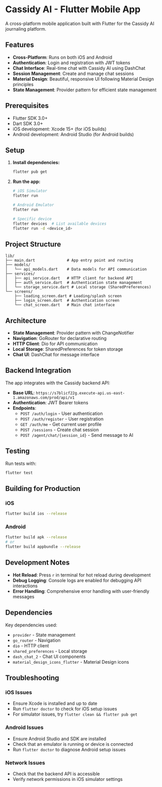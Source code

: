# Cassidy AI - Flutter Mobile App

A cross-platform mobile application built with Flutter for the Cassidy AI journaling platform.

## Features

- **Cross-Platform**: Runs on both iOS and Android
- **Authentication**: Login and registration with JWT tokens
- **Chat Interface**: Real-time chat with Cassidy AI using DashChat
- **Session Management**: Create and manage chat sessions
- **Material Design**: Beautiful, responsive UI following Material Design principles
- **State Management**: Provider pattern for efficient state management

## Prerequisites

- Flutter SDK 3.0+
- Dart SDK 3.0+
- iOS development: Xcode 15+ (for iOS builds)
- Android development: Android Studio (for Android builds)

## Setup

1. **Install dependencies:**
   ```bash
   flutter pub get
   ```

2. **Run the app:**
   ```bash
   # iOS Simulator
   flutter run

   # Android Emulator
   flutter run

   # Specific device
   flutter devices  # List available devices
   flutter run -d <device_id>
   ```

## Project Structure

```
lib/
├── main.dart              # App entry point and routing
├── models/
│   └── api_models.dart    # Data models for API communication
├── services/
│   ├── api_service.dart   # HTTP client for backend API
│   ├── auth_service.dart  # Authentication state management
│   └── storage_service.dart # Local storage (SharedPreferences)
└── screens/
    ├── loading_screen.dart # Loading/splash screen
    ├── login_screen.dart  # Authentication screen
    └── chat_screen.dart   # Main chat interface
```

## Architecture

- **State Management**: Provider pattern with ChangeNotifier
- **Navigation**: GoRouter for declarative routing
- **HTTP Client**: Dio for API communication
- **Local Storage**: SharedPreferences for token storage
- **Chat UI**: DashChat for message interface

## Backend Integration

The app integrates with the Cassidy backend API:

- **Base URL**: `https://s7blicf22g.execute-api.us-east-1.amazonaws.com/prod/api/v1`
- **Authentication**: JWT Bearer tokens
- **Endpoints**:
  - `POST /auth/login` - User authentication
  - `POST /auth/register` - User registration
  - `GET /auth/me` - Get current user profile
  - `POST /sessions` - Create chat session
  - `POST /agent/chat/{session_id}` - Send message to AI

## Testing

Run tests with:
```bash
flutter test
```

## Building for Production

### iOS
```bash
flutter build ios --release
```

### Android
```bash
flutter build apk --release
# or
flutter build appbundle --release
```

## Development Notes

- **Hot Reload**: Press `r` in terminal for hot reload during development
- **Debug Logging**: Console logs are enabled for debugging API interactions
- **Error Handling**: Comprehensive error handling with user-friendly messages

## Dependencies

Key dependencies used:
- `provider` - State management
- `go_router` - Navigation
- `dio` - HTTP client
- `shared_preferences` - Local storage
- `dash_chat_2` - Chat UI components
- `material_design_icons_flutter` - Material Design icons

## Troubleshooting

### iOS Issues
- Ensure Xcode is installed and up to date
- Run `flutter doctor` to check for iOS setup issues
- For simulator issues, try `flutter clean && flutter pub get`

### Android Issues
- Ensure Android Studio and SDK are installed
- Check that an emulator is running or device is connected
- Run `flutter doctor` to diagnose Android setup issues

### Network Issues
- Check that the backend API is accessible
- Verify network permissions in iOS simulator settings